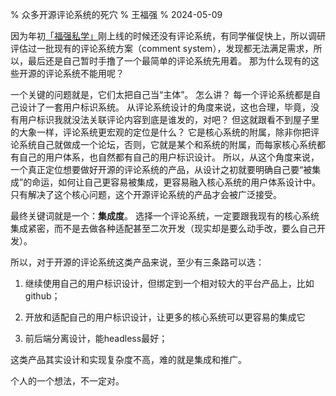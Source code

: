 % 众多开源评论系统的死穴
% 王福强
% 2024-05-09

因为年初[「福强私学」](https://edu.afoo.me/)刚上线的时候还没有评论系统，有同学催促快上，所以调研评估过一批现有的评论系统方案（comment system），发现都无法满足需求，所以，最后还是自己暂时手撸了一个最简单的评论系统先用着。 那为什么现有的这些开源的评论系统不能用呢？

一个关键的问题就是，它们太把自己当“主体”。 怎么讲？ 每一个评论系统都是自己设计了一套用户标识系统。 从评论系统设计的角度来说，这也合理，毕竟，没有用户标识我就没法关联评论内容到底是谁发的，对吧？ 但这就跟看不到屋子里的大象一样，评论系统更宏观的定位是什么？ 它是核心系统的附属，除非你把评论系统自己就做成一个论坛，否则，它就是某个和系统的附属，而每家核心系统都有自己的用户体系，也自然都有自己的用户标识设计。 所以，从这个角度来说，一个真正定位想要做好开源的评论系统的产品，从设计之初就要明确自己要“被集成”的命运，如何让自己更容易被集成，更容易融入核心系统的用户体系设计中。 只有解决了这个核心问题，这个开源评论系统的产品才会被广泛接受。

最终关键词就是一个：**集成度**。 选择一个评论系统，一定要跟我现有的核心系统集成紧密，而不是去做各种适配甚至二次开发（现实却是要么动手改，要么自己开发）。

所以，对于开源的评论系统这类产品来说，至少有三条路可以选：

  1. 继续使用自己的用户标识设计，但绑定到一个相对较大的平台产品上，比如github；

  2. 开放和适配自己的用户标识设计，让更多的核心系统可以更容易的集成它

  3. 前后端分离设计，能headless最好；

这类产品其实设计和实现复杂度不高，难的就是集成和推广。

个人的一个想法，不一定对。






